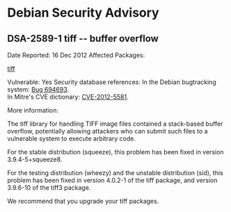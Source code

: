 
Debian Security Advisory
========================


DSA-2589-1 tiff -- buffer overflow
----------------------------------



Date Reported:
16 Dec 2012
Affected Packages:

[tiff](https://packages.debian.org/src:tiff)

Vulnerable:
Yes
Security database references:
In the Debian bugtracking system: [Bug 694693](https://bugs.debian.org/cgi-bin/bugreport.cgi?bug=694693).  
In Mitre's CVE dictionary: [CVE-2012-5581](https://security-tracker.debian.org/tracker/CVE-2012-5581).  

More information:

The tiff library for handling TIFF image files contained a stack-based
buffer overflow, potentially allowing attackers who can submit such
files to a vulnerable system to execute arbitrary code.


For the stable distribution (squeeze), this problem has been fixed in
version 3.9.4-5+squeeze8.


For the testing distribution (wheezy) and the unstable distribution
(sid), this problem has been fixed in version 4.0.2-1 of the tiff
package, and version 3.9.6-10 of the tiff3 package.


We recommend that you upgrade your tiff packages.





